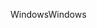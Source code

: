 <span data-ttu-id="fd666-101">Windows</span><span class="sxs-lookup"><span data-stu-id="fd666-101">Windows</span></span>